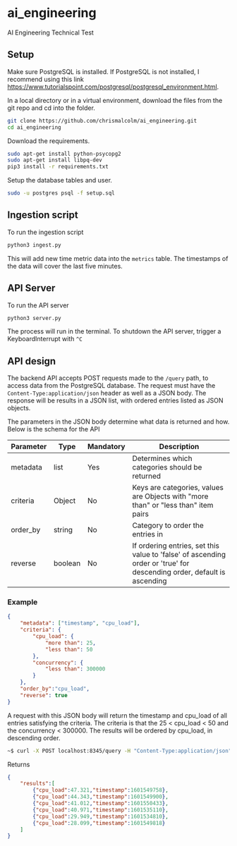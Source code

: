 # ai_engineering
AI Engineering Technical Test

## Setup

Make sure PostgreSQL is installed. If PostgreSQL is not installed, I recommend using this link https://www.tutorialspoint.com/postgresql/postgresql_environment.html.


In a local directory or in a virtual environment, download the files from the git repo and cd into the folder.
```bash
git clone https://github.com/chrismalcolm/ai_engineering.git
cd ai_engineering
```

Download the requirements.
```bash
sudo apt-get install python-psycopg2
sudo apt-get install libpq-dev
pip3 install -r requirements.txt
```

Setup the database tables and user.
```bash
sudo -u postgres psql -f setup.sql
```

## Ingestion script

To run the ingestion script
```bash
python3 ingest.py
```

This will add new time metric data into the `metrics` table. The timestamps of the data will cover the last five minutes.


## API Server

To run the API server
```bash
python3 server.py
```
The process will run in the terminal. To shutdown the API server, trigger a KeyboardInterrupt with `^C`

## API design

The backend API accepts POST requests made to the `/query` path, to access data from the PostgreSQL database. The request must have the `Content-Type:application/json` header as well as a JSON body. The response will be results in a JSON list, with ordered entries listed as JSON objects.

The parameters in the JSON body determine what data is returned and how. Below is the schema for the API

| Parameter | Type | Mandatory | Description |
| - | - | - | - |
| metadata | list | Yes | Determines which categories should be returned |
| criteria | Object | No | Keys are categories, values are Objects with "more than" or "less than" item pairs |
| order_by | string | No | Category to order the entries in |
| reverse | boolean | No | If ordering entries, set this value to 'false' of ascending order or 'true' for descending order, default is ascending |

### Example

```json
{
    "metadata": ["timestamp", "cpu_load"],
    "criteria": {
        "cpu_load": {
            "more than": 25,
            "less than": 50
        },
        "concurrency": {
            "less than": 300000
        }
    },
    "order_by":"cpu_load",
    "reverse": true
}
```

A request with this JSON body will return the timestamp and cpu_load of all entries satisfying the criteria. The criteria is that the 25 < cpu_load < 50 and the concurrency < 300000. The results will be ordered by cpu_load, in descending order.

```bash
~$ curl -X POST localhost:8345/query -H "Content-Type:application/json" -d '{"metadata": ["timestamp", "cpu_load"], "order_by":"cpu_load", "reverse": true, "criteria":{"cpu_load": {"less than": 50, "more than": 25}, "concurrency": {"less than": 300000}}}'
```

Returns
```json
{
    "results":[
        {"cpu_load":47.321,"timestamp":1601549758},
        {"cpu_load":44.343,"timestamp":1601549900},
        {"cpu_load":41.012,"timestamp":1601550433},
        {"cpu_load":40.971,"timestamp":1601535110},
        {"cpu_load":29.949,"timestamp":1601534810},
        {"cpu_load":28.099,"timestamp":1601549818}
    ]
}
```
